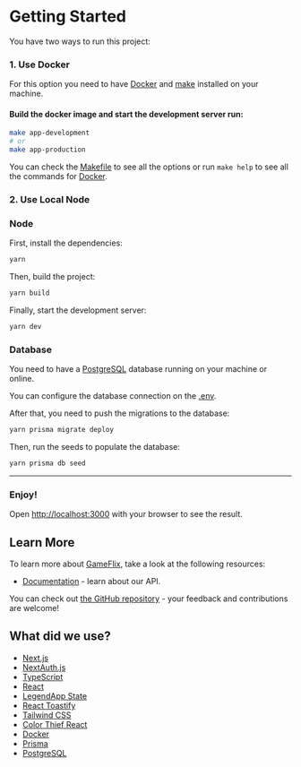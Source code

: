 # Getting Started


You have two ways to run this project:

### 1. Use Docker

For this option you need to have [Docker](https://www.docker.com/) and [make](https://www.gnu.org/software/make/manual/make.html) installed on your machine.

#### Build the docker image and start the development server run:

```bash
make app-development
# or
make app-production
```

You can check the [Makefile](./Makefile) to see all the options or run `make help` to see all the commands for [Docker](https://www.docker.com/).


### 2. Use Local Node

### Node
First, install the dependencies:

```bash
yarn
```

Then, build the project:

```bash
yarn build
```

Finally, start the development server:

```bash
yarn dev
```

### Database

You need to have a [PostgreSQL](https://www.postgresql.org/) database running on your machine or online.

You can configure the database connection on the [.env](./.env).

After that, you need to push the migrations to the database:

```bash
yarn prisma migrate deploy
```

Then, run the seeds to populate the database:

```bash
yarn prisma db seed
```

---

### Enjoy!

Open [http://localhost:3000](http://localhost:3000) with your browser to see the result.

## Learn More

To learn more about [GameFlix](https://youtu.be/gkTb9GP9lVI?t=25), take a look at the following resources:

- [Documentation](https://www.youtube.com/watch?v=dQw4w9WgXcQ) - learn about our API.

You can check out [the GitHub repository](https://github.com/lilooraf/gamefilx) - your feedback and contributions are welcome!

## What did we use?

- [Next.js](https://nextjs.org/)
- [NextAuth.js](https://next-auth.js.org/)
- [TypeScript](https://www.typescriptlang.org/)
- [React](https://reactjs.org/)
- [LegendApp State](https://legendapp.com/open-source/state/)
- [React Toastify](https://fkhadra.github.io/react-toastify/introduction)
- [Tailwind CSS](https://tailwindcss.com/)
- [Color Thief React](https://www.npmjs.com/package/color-thief-react)
- [Docker](https://www.docker.com/)
- [Prisma](https://www.prisma.io/)
- [PostgreSQL](https://www.postgresql.org/)